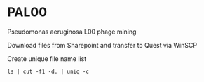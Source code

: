 # PAL00
Pseudomonas aeruginosa L00 phage mining


Download files from Sharepoint and transfer to Quest via WinSCP

Create unique file name list

```
ls | cut -f1 -d. | uniq -c
```
